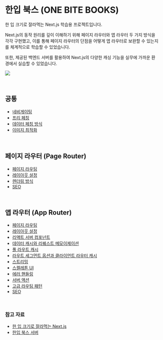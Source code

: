# 한입 북스 (ONE BITE BOOKS)

한 입 크기로 잘라먹는 Next.js 학습용 프로젝트입니다.

Next.js의 동작 원리를 깊이 이해하기 위해 페이지 라우터와 앱 라우터 두 가지 방식을 각각 구현했고, 이를 통해 페이지 라우터의 단점을 어떻게 앱 라우터로 보완할 수 있는지를 체계적으로 학습할 수 있었습니다.

또한, 제공된 백엔드 서버를 활용하여 Next.js의 다양한 캐싱 기능을 실무에 가까운 환경에서 실습할 수 있었습니다.

![](https://cdn.inflearn.com/public/files/courses/333250/builder/01j4r5w33xrv8vnsbcnrgqyf2m?w=960)

<br>

## 공통
- [네비게이팅](https://github.com/Stilllee/onebite-books/issues/2)
- [프리 페칭](https://github.com/Stilllee/onebite-books/issues/3)
- [데이터 페칭 방식](https://github.com/Stilllee/onebite-books/issues/10)
- [이미지 최적화](https://github.com/Stilllee/onebite-books/issues/21)

<br>

## 페이지 라우터 (Page Router)
- [페이지 라우팅](https://github.com/Stilllee/onebite-books/issues/1)
- [레이아웃 설정](https://github.com/Stilllee/onebite-books/issues/4)
- [렌더링 방식](https://github.com/Stilllee/onebite-books/issues/5)
- [SEO](https://github.com/Stilllee/onebite-books/issues/6)

<br>

## 앱 라우터 (App Router)
- [페이지 라우팅](https://github.com/Stilllee/onebite-books/issues/7)
- [레이아웃 설정](https://github.com/Stilllee/onebite-books/issues/8)
- [리액트 서버 컴포넌트](https://github.com/Stilllee/onebite-books/issues/9)
- [데이터 캐시와 리퀘스트 메모이제이션](https://github.com/Stilllee/onebite-books/issues/11)
- [풀 라우트 캐시](https://github.com/Stilllee/onebite-books/issues/12)
- [라우트 세그먼트 옵션과 클라이언트 라우터 캐시](https://github.com/Stilllee/onebite-books/issues/13)
- [스트리밍](https://github.com/Stilllee/onebite-books/issues/14)
- [스켈레톤 UI](https://github.com/Stilllee/onebite-books/issues/14)
- [에러 핸들링](https://github.com/Stilllee/onebite-books/issues/16)
- [서버 액션](https://github.com/Stilllee/onebite-books/issues/18)
- [고급 라우팅 패턴](https://github.com/Stilllee/onebite-books/issues/20)
- [SEO](https://github.com/Stilllee/onebite-books/issues/22)

<br>

### 참고 자료

- [한 입 크기로 잘라먹는 Next.js](https://www.inflearn.com/course/%ED%95%9C%EC%9E%85-%ED%81%AC%EA%B8%B0-nextjs)
- [한입 북스 서버](https://github.com/winterlood/onebite-books-server)
